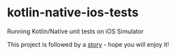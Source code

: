 # kotlin-native-ios-tests
Running Kotlin/Native unit tests on iOS Simulator

This project is followed by a [story](https://matrejek.eu/posts/running-kotlin-tests/) - hope you will enjoy it!
